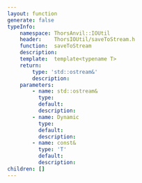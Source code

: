 ```yaml
---
layout: function
generate: false
typeInfo:
    namespace: ThorsAnvil::IOUtil
    header:    ThorsIOUtil/saveToStream.h
    function:  saveToStream
    description: 
    template:  template<typename T> 
    return:
        type: 'std::ostream&'
        description: 
    parameters:
        - name: std::ostream&
          type: 
          default: 
          description: 
        - name: Dynamic
          type: 
          default: 
          description: 
        - name: const&
          type: 'T'
          default: 
          description: 
children: []
---
```

